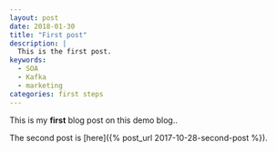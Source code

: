 ```yaml
---
layout: post
date: 2018-01-30
title: "First post"
description: |
  This is the first post.
keywords:
  - SOA
  - Kafka
  - marketing
categories: first steps
---
```


This is my **first** blog post on this demo blog..

<!--more-->

The second post is [here]({% post_url 2017-10-28-second-post %}).

